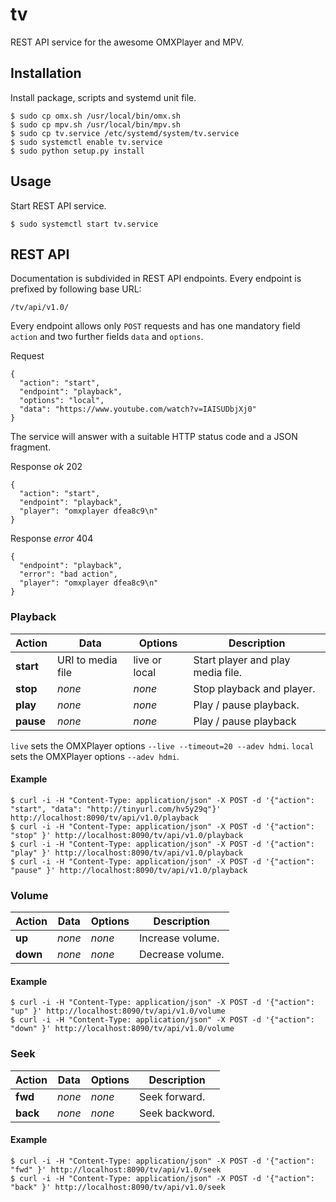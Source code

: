 # tv

REST API service for the awesome OMXPlayer and MPV.

## Installation

Install package, scripts and systemd unit file.

    $ sudo cp omx.sh /usr/local/bin/omx.sh
    $ sudo cp mpv.sh /usr/local/bin/mpv.sh
    $ sudo cp tv.service /etc/systemd/system/tv.service
    $ sudo systemctl enable tv.service
    $ sudo python setup.py install

## Usage

Start REST API service.

    $ sudo systemctl start tv.service

## REST API

Documentation is subdivided in REST API endpoints. Every endpoint is prefixed by
following base URL:

    /tv/api/v1.0/

Every endpoint allows only `POST` requests and has one mandatory field `action`
and two further fields `data` and `options`.

Request

    {
      "action": "start",
      "endpoint": "playback",
      "options": "local",
      "data": "https://www.youtube.com/watch?v=IAISUDbjXj0"
    }

The service will answer with a suitable HTTP status code and a JSON fragment.

Response *ok* 202

    {
      "action": "start",
      "endpoint": "playback",
      "player": "omxplayer dfea8c9\n"
    }

Response *error* 404

    {
      "endpoint": "playback",
      "error": "bad action",
      "player": "omxplayer dfea8c9\n"
    }

### Playback

| Action    | Data               | Options       | Description                       |
| --------- | ------------------ | ------------- | --------------------------------- |
| **start** | URI to media file  | live or local | Start player and play media file. |
| **stop**  | *none*             | *none*        | Stop playback and player.         |
| **play**  | *none*             | *none*        | Play / pause playback.            |
| **pause** | *none*             | *none*        | Play / pause playback             |

`live` sets the OMXPlayer options `--live --timeout=20 --adev hdmi`. `local`
sets the OMXPlayer options `--adev hdmi`.

#### Example

    $ curl -i -H "Content-Type: application/json" -X POST -d '{"action": "start", "data": "http://tinyurl.com/hv5y29q"}' http://localhost:8090/tv/api/v1.0/playback
    $ curl -i -H "Content-Type: application/json" -X POST -d '{"action": "stop" }' http://localhost:8090/tv/api/v1.0/playback
    $ curl -i -H "Content-Type: application/json" -X POST -d '{"action": "play" }' http://localhost:8090/tv/api/v1.0/playback
    $ curl -i -H "Content-Type: application/json" -X POST -d '{"action": "pause" }' http://localhost:8090/tv/api/v1.0/playback

### Volume

| Action   | Data   | Options | Description      |
| -------- | ------ | ------- | ---------------- |
| **up**   | *none* | *none*  | Increase volume. |
| **down** | *none* | *none*  | Decrease volume. |

#### Example

    $ curl -i -H "Content-Type: application/json" -X POST -d '{"action": "up" }' http://localhost:8090/tv/api/v1.0/volume
    $ curl -i -H "Content-Type: application/json" -X POST -d '{"action": "down" }' http://localhost:8090/tv/api/v1.0/volume

### Seek

| Action   | Data   | Options | Description    |
| -------- | ------ | ------- | -------------- |
| **fwd**  | *none* | *none*  | Seek forward.  |
| **back** | *none* | *none*  | Seek backword. |

#### Example

    $ curl -i -H "Content-Type: application/json" -X POST -d '{"action": "fwd" }' http://localhost:8090/tv/api/v1.0/seek
    $ curl -i -H "Content-Type: application/json" -X POST -d '{"action": "back" }' http://localhost:8090/tv/api/v1.0/seek
